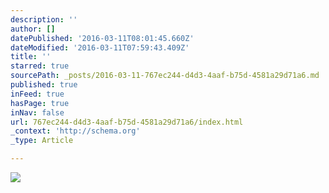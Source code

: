 ```yaml
---
description: ''
author: []
datePublished: '2016-03-11T08:01:45.660Z'
dateModified: '2016-03-11T07:59:43.409Z'
title: ''
starred: true
sourcePath: _posts/2016-03-11-767ec244-d4d3-4aaf-b75d-4581a29d71a6.md
published: true
inFeed: true
hasPage: true
inNav: false
url: 767ec244-d4d3-4aaf-b75d-4581a29d71a6/index.html
_context: 'http://schema.org'
_type: Article

---
```

![](https://the-grid-user-content.s3-us-west-2.amazonaws.com/dc930281-fe0b-49d6-b08e-40b6fccd52ce.png)